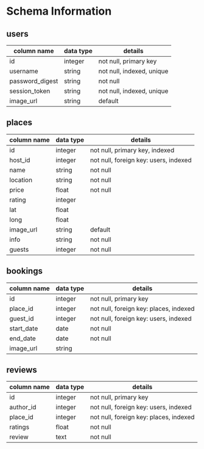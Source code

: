 # Schema Information

## users
column name     | data type | details
----------------|-----------|-----------------------
id              | integer   | not null, primary key
username        | string    | not null, indexed, unique
password_digest | string    | not null
session_token   | string    | not null, indexed, unique
image_url       | string    | default

## places
column name | data type | details
------------|-----------|-----------------------
id          | integer   | not null, primary key, indexed
host_id     | integer   | not null, foreign key: users, indexed
name        | string    | not null
location    | string    | not null
price       | float     | not null
rating      | integer   |
lat         | float     |
long        | float     |
image_url   | string    | default
info        | string    | not null
guests      | integer   | not null

## bookings
column name | data type | details
------------|-----------|-----------------------
id          | integer   | not null, primary key
place_id    | integer   | not null, foreign key: places, indexed
guest_id    | integer   | not null, foreign key: users, indexed
start_date  | date    | not null
end_date    | date    | not null
image_url   | string    |

## reviews
column name | data type | details
------------|-----------|-----------------------
id          | integer   | not null, primary key
author_id   | integer   | not null, foreign key: users, indexed
place_id    | integer   | not null, foreign key: places, indexed
ratings     | float     | not null
review      | text      | not null

